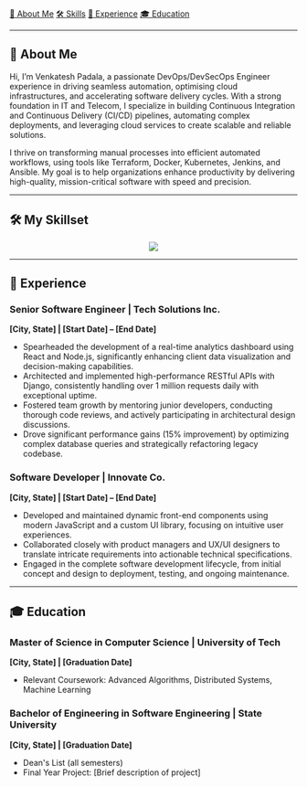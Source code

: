 
[👋 About Me](#about-me) [🛠️ Skills](#skills) [💼 Experience](#experience)  [🎓 Education](#education)

---

## <a name="about-me"></a>👋 About Me

Hi, I’m Venkatesh Padala, a passionate DevOps/DevSecOps Engineer experience in driving seamless automation, optimising cloud infrastructures, and accelerating software delivery cycles. With a strong foundation in IT and Telecom, I specialize in building Continuous Integration and Continuous Delivery (CI/CD) pipelines, automating complex deployments, and leveraging cloud services to create scalable and reliable solutions.

I thrive on transforming manual processes into efficient automated workflows, using tools like Terraform, Docker, Kubernetes, Jenkins, and Ansible. My goal is to help organizations enhance productivity by delivering high-quality, mission-critical software with speed and precision.

---

## <a name="skills"></a>🛠️ My Skillset

<p align="center">
  <a href="https://skillicons.dev">
    <img src="https://skillicons.dev/icons?i=git,kubernetes,docker,c,vim" />
  </a>
</p>

---
## <a name="experience"></a>💼 Experience

### Senior Software Engineer | Tech Solutions Inc.
**[City, State] | [Start Date] – [End Date]**
* Spearheaded the development of a real-time analytics dashboard using React and Node.js, significantly enhancing client data visualization and decision-making capabilities.
* Architected and implemented high-performance RESTful APIs with Django, consistently handling over 1 million requests daily with exceptional uptime.
* Fostered team growth by mentoring junior developers, conducting thorough code reviews, and actively participating in architectural design discussions.
* Drove significant performance gains (15% improvement) by optimizing complex database queries and strategically refactoring legacy codebase.

### Software Developer | Innovate Co.
**[City, State] | [Start Date] – [End Date]**
* Developed and maintained dynamic front-end components using modern JavaScript and a custom UI library, focusing on intuitive user experiences.
* Collaborated closely with product managers and UX/UI designers to translate intricate requirements into actionable technical specifications.
* Engaged in the complete software development lifecycle, from initial concept and design to deployment, testing, and ongoing maintenance.

---

## <a name="education"></a>🎓 Education

### Master of Science in Computer Science | University of Tech
**[City, State] | [Graduation Date]**
* Relevant Coursework: Advanced Algorithms, Distributed Systems, Machine Learning

### Bachelor of Engineering in Software Engineering | State University
**[City, State] | [Graduation Date]**
* Dean's List (all semesters)
* Final Year Project: [Brief description of project]
